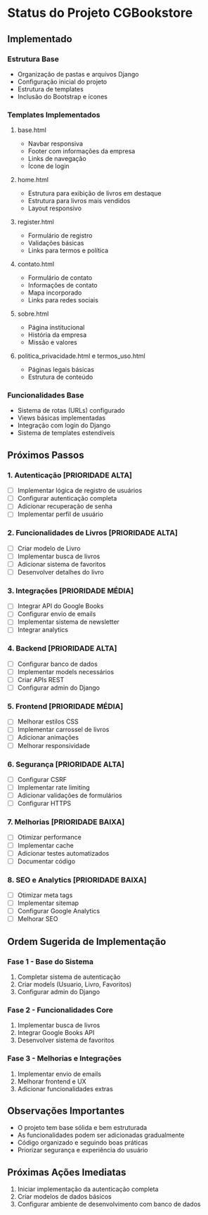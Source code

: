 # Status do Projeto CGBookstore

## Implementado

### Estrutura Base
- Organização de pastas e arquivos Django
- Configuração inicial do projeto
- Estrutura de templates
- Inclusão do Bootstrap e ícones

### Templates Implementados
1. base.html
   - Navbar responsiva
   - Footer com informações da empresa
   - Links de navegação
   - Ícone de login

2. home.html
   - Estrutura para exibição de livros em destaque
   - Estrutura para livros mais vendidos
   - Layout responsivo

3. register.html
   - Formulário de registro
   - Validações básicas
   - Links para termos e política

4. contato.html
   - Formulário de contato
   - Informações de contato
   - Mapa incorporado
   - Links para redes sociais

5. sobre.html
   - Página institucional
   - História da empresa
   - Missão e valores

6. politica_privacidade.html e termos_uso.html
   - Páginas legais básicas
   - Estrutura de conteúdo

### Funcionalidades Base
- Sistema de rotas (URLs) configurado
- Views básicas implementadas
- Integração com login do Django
- Sistema de templates estendíveis

## Próximos Passos

### 1. Autenticação [PRIORIDADE ALTA]
- [ ] Implementar lógica de registro de usuários
- [ ] Configurar autenticação completa
- [ ] Adicionar recuperação de senha
- [ ] Implementar perfil de usuário

### 2. Funcionalidades de Livros [PRIORIDADE ALTA]
- [ ] Criar modelo de Livro
- [ ] Implementar busca de livros
- [ ] Adicionar sistema de favoritos
- [ ] Desenvolver detalhes do livro

### 3. Integrações [PRIORIDADE MÉDIA]
- [ ] Integrar API do Google Books
- [ ] Configurar envio de emails
- [ ] Implementar sistema de newsletter
- [ ] Integrar analytics

### 4. Backend [PRIORIDADE ALTA]
- [ ] Configurar banco de dados
- [ ] Implementar models necessários
- [ ] Criar APIs REST
- [ ] Configurar admin do Django

### 5. Frontend [PRIORIDADE MÉDIA]
- [ ] Melhorar estilos CSS
- [ ] Implementar carrossel de livros
- [ ] Adicionar animações
- [ ] Melhorar responsividade

### 6. Segurança [PRIORIDADE ALTA]
- [ ] Configurar CSRF
- [ ] Implementar rate limiting
- [ ] Adicionar validações de formulários
- [ ] Configurar HTTPS

### 7. Melhorias [PRIORIDADE BAIXA]
- [ ] Otimizar performance
- [ ] Implementar cache
- [ ] Adicionar testes automatizados
- [ ] Documentar código

### 8. SEO e Analytics [PRIORIDADE BAIXA]
- [ ] Otimizar meta tags
- [ ] Implementar sitemap
- [ ] Configurar Google Analytics
- [ ] Melhorar SEO

## Ordem Sugerida de Implementação

### Fase 1 - Base do Sistema
1. Completar sistema de autenticação
2. Criar models (Usuario, Livro, Favoritos)
3. Configurar admin do Django

### Fase 2 - Funcionalidades Core
1. Implementar busca de livros
2. Integrar Google Books API
3. Desenvolver sistema de favoritos

### Fase 3 - Melhorias e Integrações
1. Implementar envio de emails
2. Melhorar frontend e UX
3. Adicionar funcionalidades extras

## Observações Importantes
- O projeto tem base sólida e bem estruturada
- As funcionalidades podem ser adicionadas gradualmente
- Código organizado e seguindo boas práticas
- Priorizar segurança e experiência do usuário

## Próximas Ações Imediatas
1. Iniciar implementação da autenticação completa
2. Criar modelos de dados básicos
3. Configurar ambiente de desenvolvimento com banco de dados